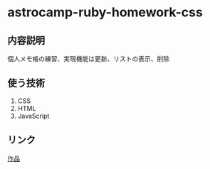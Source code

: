 <h1>astrocamp-ruby-homework-css</h1>
<h2>内容説明</h2>
<p>個人メモ帳の練習、実現機能は更新、リストの表示、削除</p>
<h2>使う技術</h2>
<ol>
  <li>CSS</li>
  <li>HTML</li>
  <li>JavaScript</li>
</ol>
<h2>リンク</h2>
<a href="/">作品</a>
